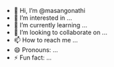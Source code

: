 - 👋 Hi, I’m @masangonathi
- 👀 I’m interested in ...
- 🌱 I’m currently learning ...
- 💞️ I’m looking to collaborate on ...
- 📫 How to reach me ...
- 😄 Pronouns: ...
- ⚡ Fun fact: ...

<!---
masangonathi/masangonathi is a ✨ special ✨ repository because its `README.md` (this file) appears on your GitHub profile.
You can click the Preview link to take a look at your changes.
--->
